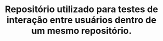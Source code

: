 <div align="center">
  
  # Repositório utilizado para testes de interação entre usuários dentro de um mesmo repositório.
  
</div>
